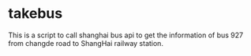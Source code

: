 # takebus
This is a script to call shanghai bus api to get the information of bus 927 from changde road to ShangHai railway station.
